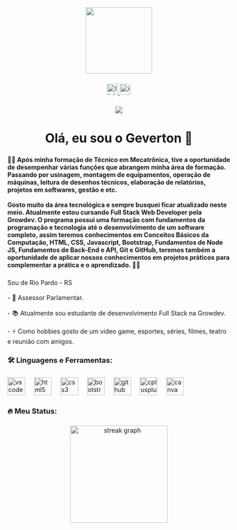 <div align="center">
  <img height="150" src="https://camo.githubusercontent.com/62da68eb62b1e5f175f7d1f0191dd89a653d7908feb22d37d4a0ab07365d6791/68747470733a2f2f6d656469612e67697068792e636f6d2f6d656469612f4d3967624264396e6244724f5475314d71782f67697068792e676966"  />
</div>

###

<div align="center">
  <a href="https://www.linkedin.com/in/gevertonsoares/" target="_blank">
    <img src="https://img.shields.io/static/v1?message=LinkedIn&logo=linkedin&label=&color=0077B5&logoColor=white&labelColor=&style=for-the-badge" height="25" alt="linkedin logo"  />
  </a>
  <a href="https://www.instagram.com/gevertonms/" target="_blank">
    <img src="https://img.shields.io/static/v1?message=Instagram&logo=instagram&label=&color=E4405F&logoColor=white&labelColor=&style=for-the-badge" height="25" alt="instagram logo"  />
  </a>
</div>

###

<div align="center">
  <img src="https://visitor-badge.laobi.icu/badge?page_id=gevertonsoares.gevertonsoares&"  />
</div>

###

<h1 align="center">Olá, eu sou o Geverton 👋</h1>

###

<h4 align="left">👩‍💻  Após minha formação de Técnico em Mecatrônica, tive a oportunidade de desempenhar várias funções que abrangem minha área de formação. Passando por usinagem, montagem de equipamentos, operação de máquinas, leitura de desenhos técnicos, elaboração de relatórios, projetos em softwares, gestão e etc. <br><br>Gosto muito da área tecnológica e sempre busquei ficar atualizado neste meio. Atualmente estou cursando Full Stack Web Developer pela Growdev. O programa possui uma formação com fundamentos da programação e tecnologia até o desenvolvimento de um software completo, assim teremos conhecimentos em Conceitos Básicos da Computação, HTML, CSS, Javascript, Bootstrap, Fundamentos de Node JS, Fundamentos de Back-End e API, Git e GitHub, teremos também a oportunidade de aplicar nossos conhecimentos em projetos práticos para complementar a prática e o aprendizado. 👩‍💻</h4>

###

<p align="left">Sou de Rio Pardo - RS<br><br>- 🔭 Assessor Parlamentar.<br><br>- 📚 Atualmente sou estudante de desenvolvimento Full Stack na Growdev.<br><br>- ⚡ Como hobbies gosto de um video game, esportes, séries, filmes, teatro e reunião com amigos.</p>

###

<h3 align="left">🛠 Linguagens e Ferramentas:</h3>

###

<div align="left">
  <img src="https://cdn.jsdelivr.net/gh/devicons/devicon/icons/vscode/vscode-original.svg" height="40" alt="vscode logo"  />
  <img width="12" />
  <img src="https://cdn.jsdelivr.net/gh/devicons/devicon/icons/html5/html5-original.svg" height="40" alt="html5 logo"  />
  <img width="12" />
  <img src="https://cdn.jsdelivr.net/gh/devicons/devicon/icons/css3/css3-original.svg" height="40" alt="css3 logo"  />
  <img width="12" />
  <img src="https://cdn.jsdelivr.net/gh/devicons/devicon/icons/bootstrap/bootstrap-original.svg" height="40" alt="bootstrap logo"  />
  <img width="12" />
  <img src="https://cdn.jsdelivr.net/gh/devicons/devicon/icons/github/github-original.svg" height="40" alt="github logo"  />
  <img width="12" />
  <img src="https://cdn.jsdelivr.net/gh/devicons/devicon/icons/cplusplus/cplusplus-original.svg" height="40" alt="cplusplus logo"  />
  <img width="12" />
  <img src="https://cdn.jsdelivr.net/gh/devicons/devicon/icons/canva/canva-original.svg" height="40" alt="canva logo"  />
</div>

###

<h3 align="left">🔥   Meu Status:</h3>

###

<div align="center">
  <img src="https://streak-stats.demolab.com?user=gevertonsoares&locale=en&mode=daily&theme=dark&hide_border=false&border_radius=5&order=3" height="220" alt="streak graph"  />
</div>

###
